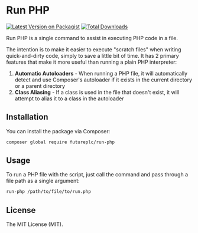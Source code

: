 # Run PHP

[![Latest Version on Packagist](https://img.shields.io/packagist/v/futureplc/run-php.svg?style=flat-square)](https://packagist.org/packages/futureplc/run-php)
[![Total Downloads](https://img.shields.io/packagist/dt/futureplc/run-php.svg?style=flat-square)](https://packagist.org/packages/futureplc/run-php)

Run PHP is a single command to assist in executing PHP code in a file.

The intention is to make it easier to execute "scratch files" when writing quick-and-dirty code, simply to save a little bit of time. It has 2 primary features that make it more useful than running a plain PHP interpreter:

1. **Automatic Autoloaders** - When running a PHP file, it will automatically detect and use Composer's autoloader if it exists in the current directory or a parent directory
2. **Class Aliasing** - If a class is used in the file that doesn't exist, it will attempt to alias it to a class in the autoloader

## Installation

You can install the package via Composer:

```bash
composer global require futureplc/run-php
```

## Usage

To run a PHP file with the script, just call the command and pass through a file path as a single argument:
```bash
run-php /path/to/file/to/run.php
```

## License

The MIT License (MIT).
